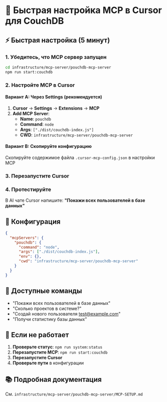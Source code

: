 # 🚀 Быстрая настройка MCP в Cursor для CouchDB

## ⚡ Быстрая настройка (5 минут)

### 1. Убедитесь, что MCP сервер запущен
```bash
cd infrastructure/mcp-server/pouchdb-mcp-server
npm run start:couchdb
```

### 2. Настройте MCP в Cursor

#### Вариант A: Через Settings (рекомендуется)
1. **Cursor** → **Settings** → **Extensions** → **MCP**
2. **Add MCP Server**:
   - **Name**: `pouchdb`
   - **Command**: `node`
   - **Args**: `["./dist/couchdb-index.js"]`
   - **CWD**: `infrastructure/mcp-server/pouchdb-mcp-server`

#### Вариант B: Скопируйте конфигурацию
Скопируйте содержимое файла `.cursor-mcp-config.json` в настройки MCP

### 3. Перезапустите Cursor

### 4. Протестируйте
В AI чате Cursor напишите: **"Покажи всех пользователей в базе данных"**

## 🔧 Конфигурация

```json
{
  "mcpServers": {
    "pouchdb": {
      "command": "node",
      "args": ["./dist/couchdb-index.js"],
      "env": {},
      "cwd": "infrastructure/mcp-server/pouchdb-mcp-server"
    }
  }
}
```

## 🎯 Доступные команды

- "Покажи всех пользователей в базе данных"
- "Сколько проектов в системе?"
- "Создай нового пользователя test@example.com"
- "Получи статистику базы данных"

## 🚨 Если не работает

1. **Проверьте статус**: `npm run system:status`
2. **Перезапустите MCP**: `npm run start:couchdb`
3. **Перезапустите Cursor**
4. **Проверьте пути** в конфигурации

## 📚 Подробная документация

См. `infrastructure/mcp-server/pouchdb-mcp-server/MCP-SETUP.md`
